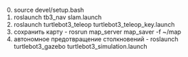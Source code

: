 0. source devel/setup.bash
1. roslaunch tb3_nav slam.launch
2. roslaunch turtlebot3_teleop turtlebot3_teleop_key.launch
3. сохранить карту - rosrun map_server map_saver -f ~/map
4. автономное предотвращение столкновений - roslaunch turtlebot3_gazebo turtlebot3_simulation.launch

